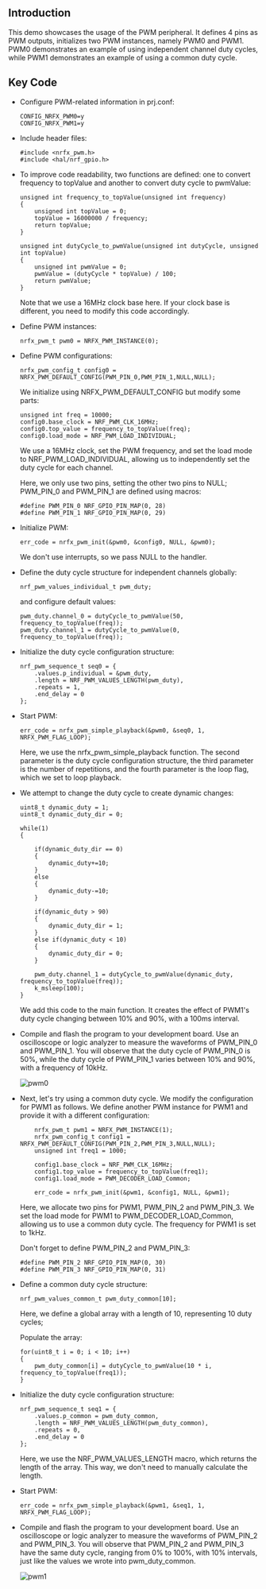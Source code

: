 ## Introduction
This demo showcases the usage of the PWM peripheral. It defines 4 pins as PWM outputs, initializes two PWM instances, namely PWM0 and PWM1. PWM0 demonstrates an example of using independent channel duty cycles, while PWM1 demonstrates an example of using a common duty cycle.

## Key Code
* Configure PWM-related information in prj.conf:
    ```
    CONFIG_NRFX_PWM0=y
    CONFIG_NRFX_PWM1=y
    ```
* Include header files:
    ```
    #include <nrfx_pwm.h>
    #include <hal/nrf_gpio.h>
    ```
* To improve code readability, two functions are defined: one to convert frequency to topValue and another to convert duty cycle to pwmValue:
    ```
    unsigned int frequency_to_topValue(unsigned int frequency)
    {
        unsigned int topValue = 0;
        topValue = 16000000 / frequency;
        return topValue;
    }

    unsigned int dutyCycle_to_pwmValue(unsigned int dutyCycle, unsigned int topValue)
    {
        unsigned int pwmValue = 0;
        pwmValue = (dutyCycle * topValue) / 100;
        return pwmValue;
    }
    ```
    Note that we use a 16MHz clock base here. If your clock base is different, you need to modify this code accordingly.

* Define PWM instances:
  ```
  nrfx_pwm_t pwm0 = NRFX_PWM_INSTANCE(0);
  ```
* Define PWM configurations:
  ```
  nrfx_pwm_config_t config0 = NRFX_PWM_DEFAULT_CONFIG(PWM_PIN_0,PWM_PIN_1,NULL,NULL);
  ```
  We initialize using NRFX_PWM_DEFAULT_CONFIG but modify some parts:
  ```
  unsigned int freq = 10000;
  config0.base_clock = NRF_PWM_CLK_16MHz;
  config0.top_value = frequency_to_topValue(freq);
  config0.load_mode = NRF_PWM_LOAD_INDIVIDUAL;
  ```
  We use a 16MHz clock, set the PWM frequency, and set the load mode to NRF_PWM_LOAD_INDIVIDUAL, allowing us to independently set the duty cycle for each channel.

  Here, we only use two pins, setting the other two pins to NULL;
  PWM_PIN_0 and PWM_PIN_1 are defined using macros:
  ```
  #define PWM_PIN_0 NRF_GPIO_PIN_MAP(0, 28)
  #define PWM_PIN_1 NRF_GPIO_PIN_MAP(0, 29)
  ```
* Initialize PWM:
  ```
  err_code = nrfx_pwm_init(&pwm0, &config0, NULL, &pwm0);
  ```
  We don't use interrupts, so we pass NULL to the handler.
* Define the duty cycle structure for independent channels globally:
    ```
    nrf_pwm_values_individual_t pwm_duty;
    ```
    and configure default values:
    ```
    pwm_duty.channel_0 = dutyCycle_to_pwmValue(50, frequency_to_topValue(freq));
    pwm_duty.channel_1 = dutyCycle_to_pwmValue(0, frequency_to_topValue(freq));
    ```
* Initialize the duty cycle configuration structure:
    ```
    nrf_pwm_sequence_t seq0 = {
		.values.p_individual = &pwm_duty,
		.length = NRF_PWM_VALUES_LENGTH(pwm_duty),
		.repeats = 1,
		.end_delay = 0
	};

    ```
* Start PWM:
    ```
    err_code = nrfx_pwm_simple_playback(&pwm0, &seq0, 1, NRFX_PWM_FLAG_LOOP);
    ```
    Here, we use the nrfx_pwm_simple_playback function. The second parameter is the duty cycle configuration structure, the third parameter is the number of repetitions, and the fourth parameter is the loop flag, which we set to loop playback.

* We attempt to change the duty cycle to create dynamic changes:
    ```
    uint8_t dynamic_duty = 1;
    uint8_t dynamic_duty_dir = 0;

    while(1)
    {
        
        if(dynamic_duty_dir == 0)
        {
            dynamic_duty+=10;
        }
        else
        {
            dynamic_duty-=10;
        }

        if(dynamic_duty > 90)
        {
            dynamic_duty_dir = 1;
        }
        else if(dynamic_duty < 10)
        {
            dynamic_duty_dir = 0;
        }
        
        pwm_duty.channel_1 = dutyCycle_to_pwmValue(dynamic_duty, frequency_to_topValue(freq));
        k_msleep(100);
    }

    ```
    We add this code to the main function. It creates the effect of PWM1's duty cycle changing between 10% and 90%, with a 100ms interval.
* Compile and flash the program to your development board. Use an oscilloscope or logic analyzer to measure the waveforms of PWM_PIN_0 and PWM_PIN_1. You will observe that the duty cycle of PWM_PIN_0 is 50%, while the duty cycle of PWM_PIN_1 varies between 10% and 90%, with a frequency of 10kHz.

   ![pwm0](/gif/pwm0.gif)

* Next, let's try using a common duty cycle. We modify the configuration for PWM1 as follows. We define another PWM instance for PWM1 and provide it with a different configuration:
    ```
        nrfx_pwm_t pwm1 = NRFX_PWM_INSTANCE(1);
        nrfx_pwm_config_t config1 = NRFX_PWM_DEFAULT_CONFIG(PWM_PIN_2,PWM_PIN_3,NULL,NULL);
        unsigned int freq1 = 1000;

        config1.base_clock = NRF_PWM_CLK_16MHz;
        config1.top_value = frequency_to_topValue(freq1);
        config1.load_mode = PWM_DECODER_LOAD_Common;

        err_code = nrfx_pwm_init(&pwm1, &config1, NULL, &pwm1);
    ```
    Here, we allocate two pins for PWM1, PWM_PIN_2 and PWM_PIN_3. We set the load mode for PWM1 to PWM_DECODER_LOAD_Common, allowing us to use a common duty cycle. The frequency for PWM1 is set to 1kHz.

    Don't forget to define PWM_PIN_2 and PWM_PIN_3:
    ```
    #define PWM_PIN_2 NRF_GPIO_PIN_MAP(0, 30)
    #define PWM_PIN_3 NRF_GPIO_PIN_MAP(0, 31)
    ```
* Define a common duty cycle structure:
    ```
    nrf_pwm_values_common_t pwm_duty_common[10];
    ```
    Here, we define a global array with a length of 10, representing 10 duty cycles;

    Populate the array:
    ```
    for(uint8_t i = 0; i < 10; i++)
	{
		pwm_duty_common[i] = dutyCycle_to_pwmValue(10 * i, frequency_to_topValue(freq1));
	}
    ```
* Initialize the duty cycle configuration structure:
    ```
    nrf_pwm_sequence_t seq1 = {
        .values.p_common = pwm_duty_common,
        .length = NRF_PWM_VALUES_LENGTH(pwm_duty_common),
        .repeats = 0,
        .end_delay = 0
    };
    ```
    Here, we use the NRF_PWM_VALUES_LENGTH macro, which returns the length of the array. This way, we don't need to manually calculate the length.
* Start PWM:
    ```
    err_code = nrfx_pwm_simple_playback(&pwm1, &seq1, 1, NRFX_PWM_FLAG_LOOP);
    ```
* Compile and flash the program to your development board. Use an oscilloscope or logic analyzer to measure the waveforms of PWM_PIN_2 and PWM_PIN_3. You will observe that PWM_PIN_2 and PWM_PIN_3 have the same duty cycle, ranging from 0% to 100%, with 10% intervals, just like the values we wrote into pwm_duty_common.

   ![pwm1](/gif/pwm1.gif)